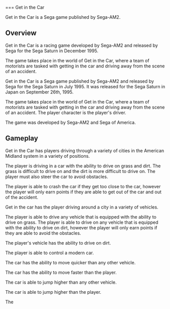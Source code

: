 
===
Get in the Car

Get in the Car is a Sega game published by Sega-AM2.

## Overview

Get in the Car is a racing game developed by Sega-AM2 and released by Sega for the Sega Saturn in December 1995.

The game takes place in the world of Get in the Car, where a team of motorists are tasked with getting in the car and driving away from the scene of an accident.

Get in the Car is a Sega game published by Sega-AM2 and released by Sega for the Sega Saturn in July 1995. It was released for the Sega Saturn in Japan on September 26th, 1995.

The game takes place in the world of Get in the Car, where a team of motorists are tasked with getting in the car and driving away from the scene of an accident. The player character is the player's driver.

The game was developed by                    Sega-AM2 and     Sega of America.

## Gameplay

Get in the Car has players driving through a variety of cities in the American Midland system in a variety of positions.

The player is driving in a car with the ability to drive on grass and dirt. The grass is difficult to drive on and the dirt is more difficult to drive on. The player must also steer the car to avoid obstacles.

The player is able to crash the car if they get too close to the car, however the player will only earn points if they are able to get out of the car and out of the accident.

Get in the car has the player driving around a city in a variety of vehicles.

The player is able to drive any vehicle that is equipped with the ability to drive on grass. The player is able to drive on any vehicle that is equipped with the ability to drive on dirt, however the player will only earn points if they are able to avoid the obstacles.

The player's vehicle has the ability to drive on dirt.

The player is able to control a modern car.

The car has the ability to move quicker than any other vehicle.

The car has the ability to move faster than the player.

The car is able to jump higher than any other vehicle.

The car is able to jump higher than the player.

The
